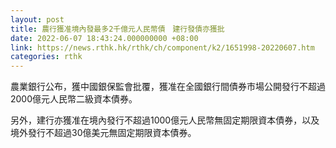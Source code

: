 ```yaml
---
layout: post
title: 農行獲准境內發最多2千億元人民幣債　建行發債亦獲批
date: 2022-06-07 18:43:24.000000000 +08:00
link: https://news.rthk.hk/rthk/ch/component/k2/1651998-20220607.htm
categories: rthk
---
```


農業銀行公布，獲中國銀保監會批覆，獲准在全國銀行間債券市場公開發行不超過2000億元人民幣二級資本債券。

另外，建行亦獲准在境內發行不超過1000億元人民幣無固定期限資本債券，以及境外發行不超過30億美元無固定期限資本債券。
